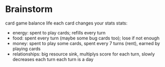 # Brainstorm

card game
balance life
each card changes your stats
stats:
 - energy: spent to play cards; refills every turn
 - food: spent every turn (maybe some bug cards too); lose if not enough
 - money: spent to play some cards, spent every 7 turns (rent), earned by playing cards
 - relationships: big resource sink, multiplys score for each turn, slowly decreases each turn
each turn is a day
